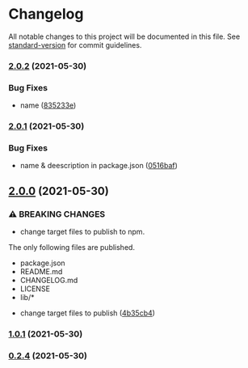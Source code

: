 # Changelog

All notable changes to this project will be documented in this file. See [standard-version](https://github.com/conventional-changelog/standard-version) for commit guidelines.

### [2.0.2](https://github.com/shisama/Pulsator-JS/compare/v2.0.1...v2.0.2) (2021-05-30)


### Bug Fixes

* name ([835233e](https://github.com/shisama/Pulsator-JS/commit/835233e35737ba7a734d876fa46f141c822d0ac8))

### [2.0.1](https://github.com/shisama/Pulsator-JS/compare/v2.0.0...v2.0.1) (2021-05-30)


### Bug Fixes

* name & deescription in package.json ([0516baf](https://github.com/shisama/Pulsator-JS/commit/0516baf85db671ee8b8707041dff88cf2907f17f))

## [2.0.0](https://github.com/shisama/Pulsator-JS/compare/v1.0.1...v2.0.0) (2021-05-30)


### ⚠ BREAKING CHANGES

* change target files to publish to npm.

The only following files are published.

- package.json
- README.md
- CHANGELOG.md
- LICENSE
- lib/*

* change target files to publish ([4b35cb4](https://github.com/shisama/Pulsator-JS/commit/4b35cb4bec01db172abcbd716a2e30150945b9b5))

### [1.0.1](https://github.com/shisama/Pulsator-JS/compare/v0.2.4...v1.0.1) (2021-05-30)

### [0.2.4](https://github.com/shisama/Pulsator-JS/compare/v0.1.2...v0.2.4) (2021-05-30)
